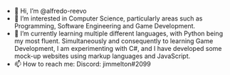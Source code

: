 - 👋 Hi, I’m @alfredo-reevo
- 👀 I’m interested in Computer Science, particularly areas such as Programming, Software Engineering and Game Development.
- 🌱 I’m currently learning multiple different languages, with Python being my most fluent. Simultaneously and consequently to learning Game Development, I am experimenting with C#,
and I have developed some mock-up websites using markup languages and JavaScript.
- 📫 How to reach me:
  Discord: jimmelton#2099
